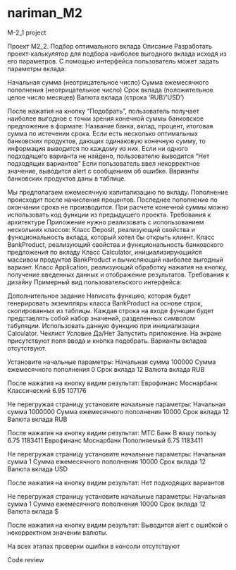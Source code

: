 # nariman_M2
M-2_1 project


Проект M2_2. Подбор оптимального вклада
Описание
Разработать проект-калькулятор для подбора наиболее выгодного вклада исходя из его параметров.
С помощью интерфейса пользователь может задать параметры вклада:

Начальная сумма (неотрицательное число)
Сумма ежемесячного пополнения (неотрицательное число)
Срок вклада (положительное целое число месяцев)
Валюта вклада (строка ‘RUB’/’USD’)

После нажатия на кнопку “Подобрать”, пользователь получает наиболее выгодное с точки зрения конечной суммы банковское предложение в формате:
Название банка, вклад, процент, итоговая сумма по истечении срока.
Если есть несколько оптимальных банковских продуктов, дающих одинаковую конечную сумму, то информация выводится по каждому из них.
Если ни одного подходящего варианта не найдено, пользователю выводится “Нет подходящих вариантов”
Если пользователь ввел некорректное значение, выводится alert с сообщением об ошибке.
Варианты банковских продуктов даны в таблице.

Мы предполагаем ежемесячную капитализацию по вкладу. Пополнение происходит после начисления процентов. Последнее пополнение по окончании срока не производится. 
При расчете конечной суммы можно использовать код функции из предыдущего проекта.
Требования к архитектуре
Приложение нужно реализовать с использованием нескольких классов:
Класс Deposit, реализующий свойства и функциональность вклада, который хотел бы открыть клиент. 
Класс BankProduct, реализующий свойства и функциональность банковского предложения по вкладу
Класс Calculator, инициализирующийся массивом продуктов BankProduct и вычисляющий наиболее выгодный вариант.
Класс Application, реализующий обработку нажатия на кнопку, получение введенных данных и отображение результатов.
Требования к дизайну
Примерный вид пользовательского интерфейса:

Дополнительное задание
Написать функцию, которая будет генерировать экземпляры класса BankProduct на основе строк, скопированных из таблицы. Каждая строка на входе функции будет представлять собой набор значений, разделенных символом табуляции. 
Использовать данную функцию при инициализации Calculator.
Чеклист
Условие
Да/Нет
Запустить приложение. На экране присутствуют поля ввода и кнопка подобрать. Варианты вкладов отсутствуют.


Установите начальные параметры:
Начальная сумма 100000
Сумма ежемесячного пополнения 0
Срок вклада 12
Валюта вклада RUB

После нажатия на кнопку видим результат:
Еврофинанс Моснарбанк	Классический	6.95	107176


Не перегружая страницу установите начальные параметры:
Начальная сумма 1000000
Сумма ежемесячного пополнения 10000
Срок вклада 12
Валюта вклада RUB

После нажатия на кнопку видим результат:
МТС Банк	В вашу пользу	6.75	1183411
Еврофинанс Моснарбанк	Пополняемый	6.75	1183411


Не перегружая страницу установите начальные параметры:
Начальная сумма 1
Сумма ежемесячного пополнения 10000
Срок вклада 12
Валюта вклада USD

После нажатия на кнопку видим результат:
Нет подходящих вариантов


Не перегружая страницу установите начальные параметры:
Начальная сумма 1
Сумма ежемесячного пополнения 10000
Срок вклада 12
Валюта вклада $

После нажатия на кнопку видим результат:
Выводится alert с ошибкой о некорректном значении валюты.


На всех этапах проверки ошибки в консоли отсутствуют

Code review




